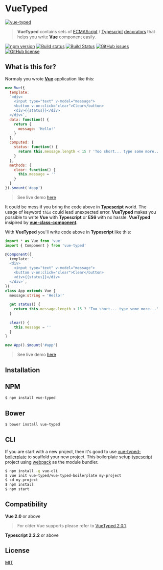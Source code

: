 # VueTyped

[![vue-typed](https://vue-typed.github.io/vue-typed/images/logo.png)](http://vue-typed.github.io/vue-typed/)


 > **VueTyped** contains sets of [ECMAScript](https://en.wikipedia.org/wiki/ECMAScript) / [Typescript](typescriptlang.org) [decorators](https://github.com/wycats/javascript-decorators/blob/master/README.md) that helps you write **[Vue](vuejs.org)** component easily.


[![npm version](https://badge.fury.io/js/vue-typed.svg)](https://badge.fury.io/js/vue-typed)
[![Build status](https://ci.appveyor.com/api/projects/status/mdilb673cxwl903q/branch/master?svg=true)](https://ci.appveyor.com/project/vue-typed/vue-typed/branch/master)
[![Build Status](https://travis-ci.org/vue-typed/vue-typed.svg?branch=master)](https://travis-ci.org/vue-typed/vue-typed)
[![GitHub issues](https://img.shields.io/github/issues/vue-typed/vue-typed.svg)](https://github.com/vue-typed/vue-typed/issues)
[![GitHub license](https://img.shields.io/badge/license-MIT-blue.svg)](https://raw.githubusercontent.com/vue-typed/vue-typed/master/LICENSE) 


## What is this for?

Normaly you wrote **[Vue](vuejs.org)** application like this: 

```javascript
new Vue({
  template: 
  `<div>
    <input type="text" v-model="message">
    <button v-on:click="clear">Clear</button>
    <div>{{status}}</div>
  </div>`,
  data: function() {
    return {
      message: 'Hello!'
    }
  },
  computed: {
    status: function() {
      return this.message.length < 15 ? 'Too short... type some more...' : 'Alright, stop typing now..'
    }
  },
  methods: {
    clear: function() {
      this.message = ''
    }
  }
}).$mount('#app')
```

> See live demo [here](https://jsfiddle.net/budiadiono/57vdh9vf/)

It could be mess if you bring the code above in **[Typescript](typescriptlang.org)** world. The usage of keyword `this` could lead unexpected error.
**VueTyped** makes you possible to write **Vue** with **Typescript** or **ES6** with no hassle. **VueTyped** insipired by **[vue-class-component](https://github.com/vuejs/vue-class-component)**.

With **VueTyped** you'll write code above in **Typescript** like this:

```typescript
import * as Vue from 'vue'
import { Component } from 'vue-typed'

@Component({
  template: `
  <div>
    <input type="text" v-model="message">
    <button v-on:click="clear">Clear</button>
    <div>{{status}}</div>
  </div>`,
}) 
class App extends Vue {
  message:string = 'Hello!'
  
  get status() {
    return this.message.length < 15 ? 'Too short... type some more...' : 'Alright, stop typing now..'
  }
  
  clear() {
    this.message = ''
  }
}

new App().$mount('#app')
```

> See live demo [here](https://plnkr.co/edit/Ld0Rpu)


## Installation  

## NPM
```bash
$ npm install vue-typed
```

## Bower
```bash
$ bower install vue-typed
```

## CLI
If you are start with a new project, then it's good to use [vue-typed-boilerplate](https://github.com/budiadiono/vue-typed-boilerplate) to scaffold your new project.
This boilerplate setup [typescript](typescriptlang.org) project using [webpack](http://webpack.github.io/) as the module bundler.

```bash
$ npm install -g vue-cli
$ vue init vue-typed/vue-typed-boilerplate my-project
$ cd my-project
$ npm install
$ npm start
```


## Compatibility

**Vue 2.0** or above

> For older Vue supports please refer to [VueTyped 2.0.1](https://github.com/vue-typed/vue-typed/tree/v2.0.1).

**Typescript 2.2.2** or above



## License

[MIT](https://github.com/vue-typed/vue-typed/blob/master/LICENSE)
